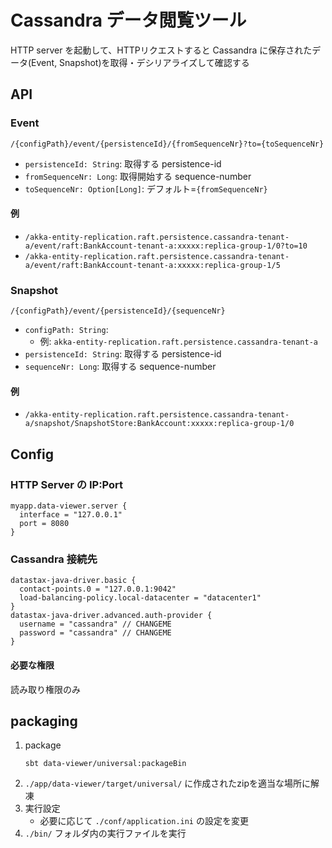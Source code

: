 # Cassandra データ閲覧ツール
HTTP server を起動して、HTTPリクエストすると Cassandra に保存されたデータ(Event, Snapshot)を取得・デシリアライズして確認する

## API
### Event
```
/{configPath}/event/{persistenceId}/{fromSequenceNr}?to={toSequenceNr}
```

- `persistenceId: String`: 取得する persistence-id
- `fromSequenceNr: Long`: 取得開始する sequence-number
- `toSequenceNr: Option[Long]`: デフォルト=`{fromSequenceNr}`

#### 例
- `/akka-entity-replication.raft.persistence.cassandra-tenant-a/event/raft:BankAccount-tenant-a:xxxxx:replica-group-1/0?to=10`
- `/akka-entity-replication.raft.persistence.cassandra-tenant-a/event/raft:BankAccount-tenant-a:xxxxx:replica-group-1/5`

### Snapshot
```
/{configPath}/event/{persistenceId}/{sequenceNr}
```

- `configPath: String`: 
  - 例: `akka-entity-replication.raft.persistence.cassandra-tenant-a`
- `persistenceId: String`: 取得する persistence-id
- `sequenceNr: Long`: 取得する sequence-number

#### 例
- `/akka-entity-replication.raft.persistence.cassandra-tenant-a/snapshot/SnapshotStore:BankAccount:xxxxx:replica-group-1/0`

## Config
### HTTP Server の IP:Port
```hocon
myapp.data-viewer.server {
  interface = "127.0.0.1"
  port = 8080
}
```

### Cassandra 接続先
```hocon
datastax-java-driver.basic {
  contact-points.0 = "127.0.0.1:9042"
  load-balancing-policy.local-datacenter = "datacenter1"
}
datastax-java-driver.advanced.auth-provider {
  username = "cassandra" // CHANGEME
  password = "cassandra" // CHANGEME
}
```

#### 必要な権限
読み取り権限のみ

## packaging
1. package
    ```shell
    sbt data-viewer/universal:packageBin
    ```
1. `./app/data-viewer/target/universal/` に作成されたzipを適当な場所に解凍
1. 実行設定
    - 必要に応じて `./conf/application.ini` の設定を変更
1. `./bin/` フォルダ内の実行ファイルを実行
